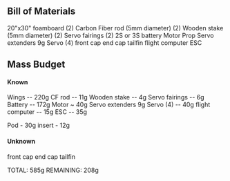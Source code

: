 ## Bill of Materials

20"x30" foamboard (2)
Carbon Fiber rod (5mm diameter) (2)
Wooden stake (5mm diameter) (2)
Servo fairings (2)
2S or 3S battery
Motor
Prop
Servo extenders
9g Servo (4)
front cap
end cap
tailfin
flight computer
ESC



## Mass Budget

#### Known
Wings -- 220g
CF rod -- 11g
Wooden stake -- 4g
Servo fairings -- 6g
Battery -- 172g
Motor ~ 40g
Servo extenders
9g Servo (4) -- 40g
flight computer -- 15g
ESC -- 35g

Pod - 30g
insert - 12g

#### Unknown
front cap 
end cap
tailfin

TOTAL: 585g
REMAINING: 208g